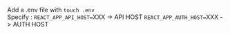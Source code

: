 Add a .env file with `touch .env`  
Specify :
`REACT_APP_API_HOST=`XXX -> API HOST
`REACT_APP_AUTH_HOST=`XXX -> AUTH HOST
